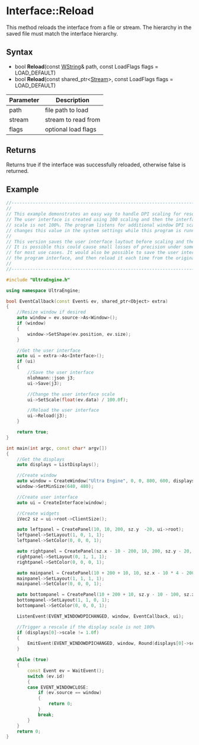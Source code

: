 # Interface::Reload

This method reloads the interface from a file or stream. The hierarchy in the saved file must match the interface hierarchy.

## Syntax

- bool **Reload**(const [WString](WString.md)& path, const LoadFlags flags = LOAD_DEFAULT)
- bool **Reload**(const shared_ptr<[Stream](Stream.md)>, const LoadFlags flags = LOAD_DEFAULT)

| Parameter | Description |
| --- | --- |
| path | file path to load |
| stream | stream to read from |
| flags | optional load flags |

## Returns

Returns true if the interface was successfully reloaded, otherwise false is returned.

## Example

```c++
//---------------------------------------------------------------------------------------------------
//
// This example demonstrates an easy way to handle DPI scaling for resolution-independent interfaces.
// The user interface is created using 100 scaling and then the interface is rescaled if the display
// scale is not 100%. The program listens for additional window DPI scale change events in case the user
// changes this value in the system settings while this program is running.
// 
// This version saves the user interface laytout before scaling and then reloads it after scaling.
// It is possible this could cause small losses of precision under some circumstances but should be fine 
// for most use cases. It would also be possible to save the user interface once immediately after creating
// the program interface, and then reload it each time from the original version.
// 
//---------------------------------------------------------------------------------------------------

#include "UltraEngine.h"

using namespace UltraEngine;

bool EventCallback(const Event& ev, shared_ptr<Object> extra)
{
    //Resize window if desired
    auto window = ev.source->As<Window>();
    if (window)
    {
        window->SetShape(ev.position, ev.size);
    }

    //Get the user interface
    auto ui = extra->As<Interface>();
    if (ui)
    {
        //Save the user interface
        nlohmann::json j3;
        ui->Save(j3);

        //Change the user interface scale
        ui->SetScale(float(ev.data) / 100.0f);

        //Reload the user interface
        ui->Reload(j3);
    }

    return true;
}

int main(int argc, const char* argv[])
{
    //Get the displays
    auto displays = ListDisplays();

    //Create window
    auto window = CreateWindow("Ultra Engine", 0, 0, 800, 600, displays[0], WINDOW_TITLEBAR | WINDOW_RESIZABLE);
    window->SetMinSize(640, 480);

    //Create user interface
    auto ui = CreateInterface(window);

    //Create widgets
    iVec2 sz = ui->root->ClientSize();

    auto leftpanel = CreatePanel(10, 10, 200, sz.y  -20, ui->root);
    leftpanel->SetLayout(1, 0, 1, 1);
    leftpanel->SetColor(0, 0, 0, 1);

    auto rightpanel = CreatePanel(sz.x - 10 - 200, 10, 200, sz.y - 20, ui->root);
    rightpanel->SetLayout(0, 1, 1, 1);
    rightpanel->SetColor(0, 0, 0, 1);

    auto mainpanel = CreatePanel(10 + 200 + 10, 10, sz.x - 10 * 4 - 200 * 2, sz.y - 10 * 3 - 100, ui->root);
    mainpanel->SetLayout(1, 1, 1, 1);
    mainpanel->SetColor(0, 0, 0, 1);

    auto bottompanel = CreatePanel(10 + 200 + 10, sz.y - 10 - 100, sz.x - 10 * 4 - 200 * 2, 100, ui->root);
    bottompanel->SetLayout(1, 1, 0, 1);
    bottompanel->SetColor(0, 0, 0, 1);

    ListenEvent(EVENT_WINDOWDPICHANGED, window, EventCallback, ui);

    //Trigger a rescale if the display scale is not 100%
    if (displays[0]->scale != 1.0f)
    {
        EmitEvent(EVENT_WINDOWDPICHANGED, window, Round(displays[0]->scale * 100.0f), 0, 0, 800 * displays[0]->scale, 600 * displays[0]->scale);
    }

    while (true)
    {
        const Event ev = WaitEvent();
        switch (ev.id)
        {
        case EVENT_WINDOWCLOSE:
            if (ev.source == window)
            {
                return 0;
            }
            break;
        }
    }
    return 0;
}
```
